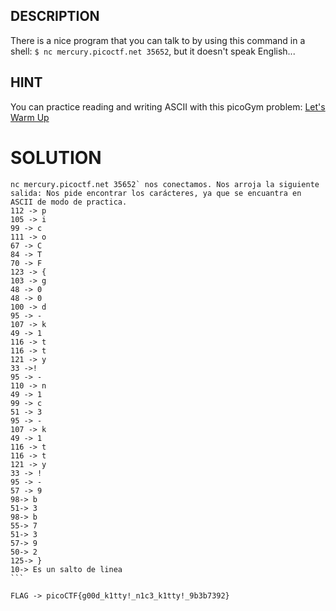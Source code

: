 ## DESCRIPTION

There is a nice program that you can talk to by using this command in a shell: `$ nc mercury.picoctf.net 35652`, but it doesn't speak English...

## HINT

You can practice reading and writing ASCII with this picoGym problem: [Let's Warm Up](https://play.picoctf.org/practice/challenge/22)

# SOLUTION

````
nc mercury.picoctf.net 35652` nos conectamos. Nos arroja la siguiente salida: Nos pide encontrar los carácteres, ya que se encuantra en ASCII de modo de practica.  
112 -> p
105 -> i
99 -> c
111 -> o
67 -> C
84 -> T
70 -> F
123 -> {
103 -> g
48 -> 0
48 -> 0
100 -> d
95 -> -
107 -> k
49 -> 1
116 -> t
116 -> t
121 -> y
33 ->!
95 -> -
110 -> n
49 -> 1
99 -> c
51 -> 3
95 -> -
107 -> k
49 -> 1
116 -> t
116 -> t
121 -> y
33 -> !
95 -> -
57 -> 9
98-> b
51-> 3
98-> b
55-> 7
51-> 3
57-> 9
50-> 2
125-> }
10-> Es un salto de linea
```

FLAG -> picoCTF{g00d_k1tty!_n1c3_k1tty!_9b3b7392}